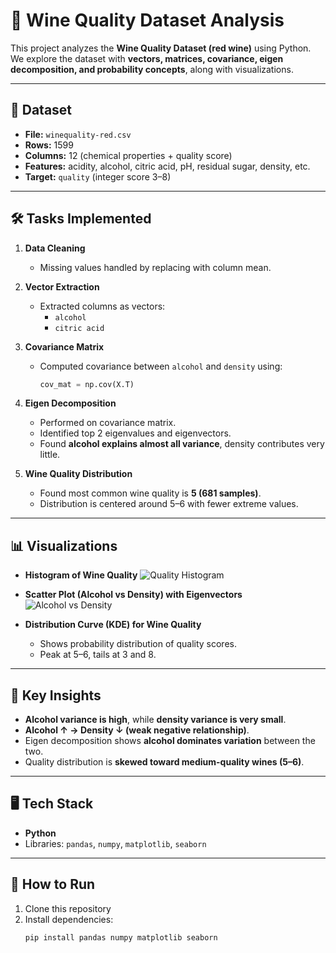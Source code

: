 # 🍷 Wine Quality Dataset Analysis

This project analyzes the **Wine Quality Dataset (red wine)** using Python.  
We explore the dataset with **vectors, matrices, covariance, eigen decomposition, and probability concepts**, along with visualizations.

---

## 📂 Dataset
- **File:** `winequality-red.csv`
- **Rows:** 1599
- **Columns:** 12 (chemical properties + quality score)
- **Features:** acidity, alcohol, citric acid, pH, residual sugar, density, etc.
- **Target:** `quality` (integer score 3–8)

---

## 🛠️ Tasks Implemented
1. **Data Cleaning**
   - Missing values handled by replacing with column mean.
   
2. **Vector Extraction**
   - Extracted columns as vectors:  
     - `alcohol`  
     - `citric acid`

3. **Covariance Matrix**
   - Computed covariance between `alcohol` and `density` using:
     ```python
     cov_mat = np.cov(X.T)
     ```

4. **Eigen Decomposition**
   - Performed on covariance matrix.
   - Identified top 2 eigenvalues and eigenvectors.
   - Found **alcohol explains almost all variance**, density contributes very little.

5. **Wine Quality Distribution**
   - Found most common wine quality is **5 (681 samples)**.
   - Distribution is centered around 5–6 with fewer extreme values.

---

## 📊 Visualizations
- **Histogram of Wine Quality**
  ![Quality Histogram](wine_quality_hist.png)

- **Scatter Plot (Alcohol vs Density) with Eigenvectors**
  ![Alcohol vs Density](alcohol_density_eigvecs.png)

- **Distribution Curve (KDE) for Wine Quality**
  - Shows probability distribution of quality scores.
  - Peak at 5–6, tails at 3 and 8.

---

## 🔎 Key Insights
- **Alcohol variance is high**, while **density variance is very small**.
- **Alcohol ↑ → Density ↓ (weak negative relationship)**.
- Eigen decomposition shows **alcohol dominates variation** between the two.
- Quality distribution is **skewed toward medium-quality wines (5–6)**.

---

## 🖥️ Tech Stack
- **Python**
- Libraries: `pandas`, `numpy`, `matplotlib`, `seaborn`

---

## 🚀 How to Run
1. Clone this repository
2. Install dependencies:
   ```bash
   pip install pandas numpy matplotlib seaborn
